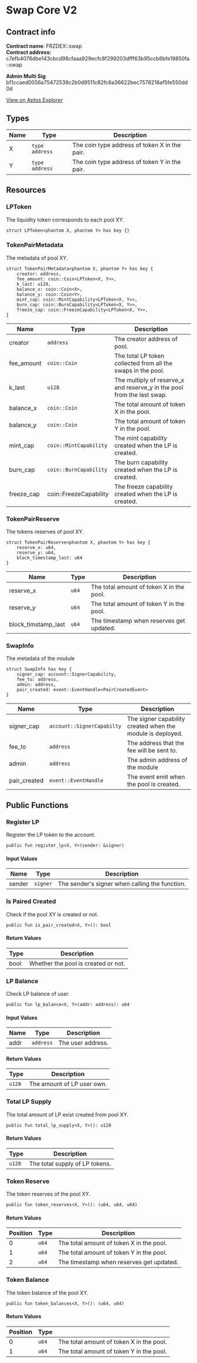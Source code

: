 # Swap Core V2

## Contract info

**Contract name**: FRZDEX::swap\
**Contract address:** c7efb4076dbe143cbcd98cfaaa929ecfc8f299203dfff63b95ccb6bfe19850fa::swap

**Admin Multi Sig**: b11ccaed0056a75472539c2b0d9511c82fc6a36622bec7578216af5fe550dd0d

[View on Aptos Explorer](https://explorer.aptoslabs.com/account/0xc7efb4076dbe143cbcd98cfaaa929ecfc8f299203dfff63b95ccb6bfe19850fa/modules)

## Types

| Name | Type           | Description                                   |
| ---- | -------------- | --------------------------------------------- |
| X    | `type address` | The coin type address of token X in the pair. |
| Y    | `type address` | The coin type address of token Y in the pair. |

## Resources

### LPToken

The liquidity token corresponds to each pool XY.

```
struct LPToken<phantom X, phantom Y> has key {}
```

### TokenPairMetadata

The metadata of pool XY.

```
struct TokenPairMetadata<phantom X, phantom Y> has key {
    creator: address,
    fee_amount: coin::Coin<LPToken<X, Y>>,
    k_last: u128,
    balance_x: coin::Coin<X>,
    balance_y: coin::Coin<Y>,
    mint_cap: coin::MintCapability<LPToken<X, Y>>,
    burn_cap: coin::BurnCapability<LPToken<X, Y>>,
    freeze_cap: coin::FreezeCapability<LPToken<X, Y>>,
}
```

| Name        | Type                   | Description                                                               |
| ----------- | ---------------------- | ------------------------------------------------------------------------- |
| creator     | `address`              | The creator address of pool.                                              |
| fee\_amount | `coin::Coin`           | The total LP token collected from all the swaps in the pool.              |
| k\_last     | `u128`                 | The multiply of reserve\_x and reserve\_y in the pool from the last swap. |
| balance\_x  | `coin::Coin`           | The total amount of token X in the pool.                                  |
| balance\_y  | `coin::Coin`           | The total amount of token Y in the pool.                                  |
| mint\_cap   | `coin::MintCapability` | The mint capability created when the LP is created.                       |
| burn\_cap   | `coin::BurnCapability` | The burn capability created when the LP is created.                       |
| freeze\_cap | coin::FreezeCapability | The freeze capability created when the LP is created.                     |

### TokenPairReserve

The tokens reserves of pool XY.

```
struct TokenPairReserve<phantom X, phantom Y> has key {
    reserve_x: u64,
    reserve_y: u64,
    block_timestamp_last: u64
}
```

| Name                  | Type  | Description                              |
| --------------------- | ----- | ---------------------------------------- |
| reserve\_x            | `u64` | The total amount of token X in the pool. |
| reserve\_y            | `u64` | The total amount of token Y in the pool. |
| block\_timstamp\_last | `u64` | The timestamp when reserves get updated. |

### SwapInfo

The metadata of the module

```
struct SwapInfo has key {
    signer_cap: account::SignerCapability,
    fee_to: address,
    admin: address,
    pair_created: event::EventHandle<PairCreatedEvent>
}
```

| Name          | Type                       | Description                                                |
| ------------- | -------------------------- | ---------------------------------------------------------- |
| signer\_cap   | `account::SignerCapabilty` | The signer capability created when the module is deployed. |
| fee\_to       | `address`                  | The address that the fee will be sent to.                  |
| admin         | `address`                  | The admin address of the module                            |
| pair\_created | `event::EventHandle`       | The event emit when the pool is created.                   |

## Public Functions

### Register LP

Register the LP token to the account.

```
public fun register_lp<X, Y>(sender: &signer)
```

#### Input Values

| Name   | Type     | Description                                    |
| ------ | -------- | ---------------------------------------------- |
| sender | `signer` | The sender's signer when calling the function. |

### Is Paired Created

Check if the pool XY is created or not.

```
public fun is_pair_created<X, Y>(): bool
```

#### Return Values

| Type | Description                         |
| ---- | ----------------------------------- |
| bool | Whether the pool is created or not. |

### LP Balance

Check LP balance of user.

```
public fun lp_balance<X, Y>(addr: address): u64
```

#### Input Values

| Name | Type      | Description       |
| ---- | --------- | ----------------- |
| addr | `address` | The user address. |

#### Return Values

| Type   | Description                |
| ------ | -------------------------- |
| `u128` | The amount of LP user own. |

### Total LP Supply

The total amount of LP exist created from pool XY.

```
public fun total_lp_supply<X, Y>(): u128
```

#### Return Values

| Type   | Description                    |
| ------ | ------------------------------ |
| `u128` | The total supply of LP tokens. |

### Token Reserve

The token reserves of the pool XY.

```
public fun token_reserves<X, Y>(): (u64, u64, u64)
```

#### Return Values

| Position | Type  | Description                              |
| -------- | ----- | ---------------------------------------- |
| 0        | `u64` | The total amount of token X in the pool. |
| 1        | `u64` | The total amount of token Y in the pool. |
| 2        | `u64` | The timestamp when reserves get updated. |

### Token Balance

The token balance of the pool XY.

```
public fun token_balances<X, Y>(): (u64, u64)
```

#### Return Values

| Position | Type  |                                          |
| -------- | ----- | ---------------------------------------- |
| 0        | `u64` | The total amount of token X in the pool. |
| 1        | `u64` | The total amount of token Y in the pool. |
